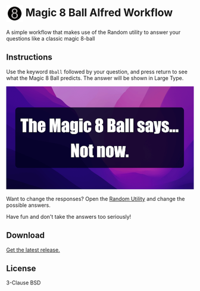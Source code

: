 # <img src='Workflow/icon.png' width='45' align='center' alt='icon'> Magic 8 Ball Alfred Workflow

A simple workflow that makes use of the Random utility to answer your questions like a classic magic 8-ball

## Instructions

Use the keyword `8ball` followed by your question, and press return to see what the Magic 8 Ball predicts. The answer will be shown in Large Type.

![Magic 8 Ball](/Resources/magic-8ball.png?raw=true)

Want to change the responses? Open the [Random Utility](https://www.alfredapp.com/help/workflows/utilities/random/) and change the possible answers.

Have fun and don't take the answers too seriously!

## Download

[Get the latest release.](https://github.com/alfredapp/magic-8-ball-workflow/releases/latest/download/Magic.8.Ball.alfredworkflow)

## License

3-Clause BSD
